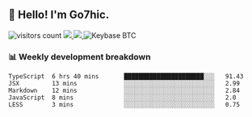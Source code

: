 ## 👋 Hello! I'm Go7hic.

 ![visitors count](https://visitors-by-url-pls-dont-use-this-in-your-repo.vercel.app/Go7hic-github-readme)
 <a href="https://twitter.com/Go7hic">
    <img src="https://img.shields.io/badge/-@Go7hic-1ca0f1?style=flat-square&labelColor=1ca0f1&logo=twitter&logoColor=white&link=https://twitter.com/Go7hic">
   <a/>
   <a href="mailto:gtfx0209@gmail.com">
    <img src="https://img.shields.io/badge/-gtfx0209@gmail.com-c14438?style=flat-square&logo=Gmail&logoColor=white&link=mailto:gtfx0209@gmail.com">
   <a/>
    ![Keybase BTC](https://img.shields.io/keybase/btc/Go7hic)
 <!--
🔭 I’m currently working
🌱 I’m currently learning
💬 Ask me about 
📫 How to reach me: 
⚡ Fun fact: 
-->
 <!--
![My Github Stats](https://github-readme-stats.vercel.app/api?username=Go7hic&show_icons=true&count_private=true)

-->

### 📊 Weekly development breakdown
<!--START_SECTION:waka-->
```text
TypeScript  6 hrs 40 mins       ██████████████████████░░░   91.43 
JSX         13 mins             ░░░░░░░░░░░░░░░░░░░░░░░░░   2.99 
Markdown    12 mins             ░░░░░░░░░░░░░░░░░░░░░░░░░   2.84 
JavaScript  8 mins              ░░░░░░░░░░░░░░░░░░░░░░░░░   2.0 
LESS        3 mins              ░░░░░░░░░░░░░░░░░░░░░░░░░   0.75
```
<!--END_SECTION:waka-->

